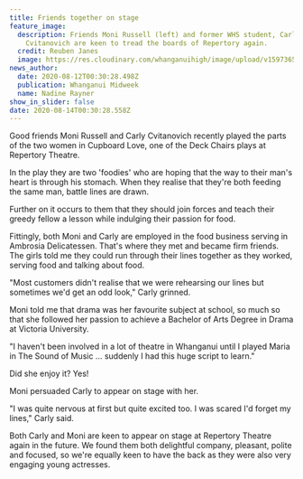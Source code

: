 ```yaml
---
title: Friends together on stage
feature_image:
  description: Friends Moni Russell (left) and former WHS student, Carly
    Cvitanovich are keen to tread the boards of Repertory again.
  credit: Reuben Janes
  image: https://res.cloudinary.com/whanganuihigh/image/upload/v1597365068/News/Carly_Cvitanovich_ex._Midweek_12.8.20._Photo_reuben_janes.jpg
news_author:
  date: 2020-08-12T00:30:28.498Z
  publication: Whanganui Midweek
  name: Nadine Rayner
show_in_slider: false
date: 2020-08-14T00:30:28.558Z
---
```

Good friends Moni Russell and Carly Cvitanovich recently played the parts of the two women in Cupboard Love, one of the Deck Chairs plays at Repertory Theatre.

In the play they are two 'foodies' who are hoping that the way to their man's heart is through his stomach. When they realise that they're both feeding the same man, battle lines are drawn.

Further on it occurs to them that they should join forces and teach their greedy fellow a lesson while indulging their passion for food.

Fittingly, both Moni and Carly are employed in the food business serving in Ambrosia Delicatessen. That's where they met and became firm friends. The girls told me they could run through their lines together as they worked, serving food and talking about food.

"Most customers didn't realise that we were rehearsing our lines but sometimes we'd get an odd look," Carly grinned.

Moni told me that drama was her favourite subject at school, so much so that she followed her passion to achieve a Bachelor of Arts Degree in Drama at Victoria University.

"I haven't been involved in a lot of theatre in Whanganui until I played Maria in The Sound of Music ... suddenly I had this huge script to learn."

Did she enjoy it? Yes!

Moni persuaded Carly to appear on stage with her.

"I was quite nervous at first but quite excited too. I was scared I'd forget my lines," Carly said.

Both Carly and Moni are keen to appear on stage at Repertory Theatre again in the future. We found them both delightful company, pleasant, polite and focused, so we're equally keen to have the back as they were also very engaging young actresses.